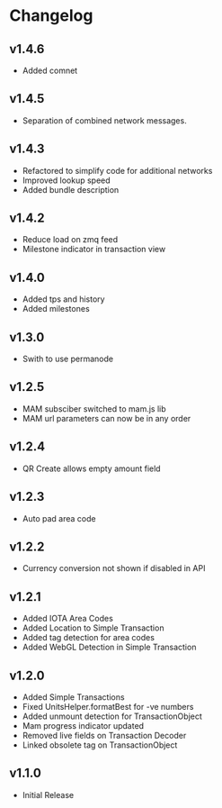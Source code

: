 # Changelog

## v1.4.6

* Added comnet

## v1.4.5

* Separation of combined network messages.

## v1.4.3

* Refactored to simplify code for additional networks
* Improved lookup speed
* Added bundle description

## v1.4.2

* Reduce load on zmq feed
* Milestone indicator in transaction view

## v1.4.0

* Added tps and history
* Added milestones

## v1.3.0

* Swith to use permanode

## v1.2.5

* MAM subsciber switched to mam.js lib
* MAM url parameters can now be in any order

## v1.2.4

* QR Create allows empty amount field

## v1.2.3

* Auto pad area code

## v1.2.2

* Currency conversion not shown if disabled in API

## v1.2.1

* Added IOTA Area Codes
* Added Location to Simple Transaction
* Added tag detection for area codes
* Added WebGL Detection in Simple Transaction

## v1.2.0

* Added Simple Transactions
* Fixed UnitsHelper.formatBest for -ve numbers
* Added unmount detection for TransactionObject
* Mam progress indicator updated
* Removed live fields on Transaction Decoder
* Linked obsolete tag on TransactionObject

## v1.1.0

* Initial Release
